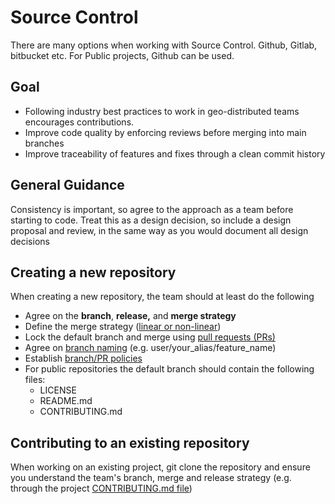 # Source Control
There are many options when working with Source Control. Github, Gitlab, bitbucket etc. For Public projects, Github can be used.
## Goal
- Following industry best practices to work in geo-distributed teams encourages contributions.
- Improve code quality by enforcing reviews before merging into main branches
- Improve traceability of features and fixes through a clean commit history

## General Guidance
Consistency is important, so agree to the approach as a team before starting to code. Treat this as a design decision, so include a design proposal and review, in the same way as you would document all design decisions
## Creating a new repository
When creating a new repository, the team should at least do the following

- Agree on the **branch**, **release,** and **merge strategy**
- Define the merge strategy ([linear or non-linear](../source-control/merge-strategies.md))
- Lock the default branch and merge using [pull requests (PRs)](../pull-requests/index.md)
- Agree on [branch naming](./naming-branches.md) (e.g. user/your\_alias/feature\_name)
- Establish [branch/PR policies](../pull-requests/index.md)
- For public repositories the default branch should contain the following files:
  - LICENSE
  - README.md
  - CONTRIBUTING.md
## Contributing to an existing repository
When working on an existing project, git clone the repository and ensure you understand the team's branch, merge and release strategy (e.g. through the project [CONTRIBUTING.md file](https://blog.github.com/2012-09-17-contributing-guidelines/))
